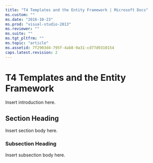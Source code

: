 ```yaml
---
title: "T4 Templates and the Entity Framework | Microsoft Docs"
ms.custom: ""
ms.date: "2016-10-23"
ms.prod: "visual-studio-2013"
ms.reviewer: ""
ms.suite: ""
ms.tgt_pltfrm: ""
ms.topic: "article"
ms.assetid: 7f2903d4-795f-4ab8-9a31-cd77d9310154
caps.latest.revision: 2
---
```

# T4 Templates and the Entity Framework
Insert introduction here.  
  
## Section Heading  
 Insert section body here.  
  
### Subsection Heading  
 Insert subsection body here.